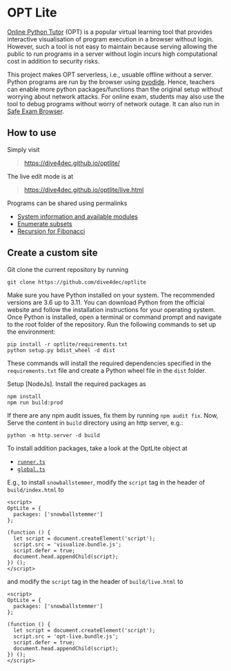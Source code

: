 # OPT Lite

[Online Python Tutor](https://pythontutor.com/) (OPT) is a popular virtual learning tool that provides interactive visualisation of program execution in a browser without login. However, such a tool is not easy to maintain because serving allowing the public to run programs in a server without login incurs high computational cost in addition to security risks. 

This project makes OPT serverless, i.e., usuable offline without a server. Python programs are run by the browser using [pyodide](https://pyodide.org). Hence, teachers can enable more python packages/functions than the original setup without worrying about network attacks. For online exam, students may also use the tool to debug programs without worry of network outage. It can also run in [Safe Exam Browser](https://safeexambrowser.org/).

## How to use

Simply visit 

> https://dive4dec.github.io/optlite/

The live edit mode is at

> https://dive4dec.github.io/optlite/live.html

Programs can be shared using permalinks

- [System information and available modules](https://dive4dec.github.io/optlite/live.html#code=from%20sys%20import%20*%0Ahelp%28%22modules%22%29&curInstr=2&mode=display&origin=opt-live.js&py=pyodide&rawInputLstJSON=%5B%5D)
- [Enumerate subsets](https://dive4dec.github.io/optlite/live.html#code=import%20functools%0A%0A%0A%40functools.lru_cache%0Adef%20combination%28n,%20k%29%3A%0A%20%20%20%20output%20%3D%20%5B%5D%0A%20%20%20%20if%200%20%3C%3D%20k%20%3C%3D%20n%3A%0A%20%20%20%20%20%20%20%20if%20k%20%3D%3D%200%3A%0A%20%20%20%20%20%20%20%20%20%20%20%20output.append%28set%28%29%29%0A%20%20%20%20%20%20%20%20else%3A%0A%20%20%20%20%20%20%20%20%20%20%20%20output.extend%28combination%28n%20-%201,%20k%29%29%0A%20%20%20%20%20%20%20%20%20%20%20%20output.extend%28%7B*s,%20n%20-%201%7D%20for%20s%20in%20combination%28n%20-%201,%20k%20-%201%29%29%0A%20%20%20%20return%20output%0A%0An%20%3D%203%0Apowersets%20%3D%20%5Bcombination%283,%20k%29%20for%20k%20in%20range%284%29%5D&curInstr=142&mode=display&origin=opt-live.js&py=pyodide&rawInputLstJSON=%5B%5D)
- [Recursion for Fibonacci](https://dive4dec.github.io/optlite/#code=import%20functools%0A%0A%23pythontutor_skip%3A%20argument_string%0Adef%20argument_string%28*args,%20**kwargs%29%3A%0A%20%20%20%20%22%22%22Return%20the%20string%20representation%20of%20the%20list%20of%20arguments.%22%22%22%0A%20%20%20%20return%20%22%28%7B%7D%29%22.format%28%22,%20%22.join%28%5B*%5B%22%7B!r%7D%22.format%28v%29%20for%20v%20in%20args%5D,*%5B%22%7B%7D%3D%7B!r%7D%22.format%28k,%20v%29%20for%20k,%20v%20in%20kwargs.items%28%29%5D%5D%29%29%0A%0Adef%20print_function_call%28f%29%3A%0A%20%20%20%20%22%22%22Decorate%20a%20recursive%20function%20to%20print%20the%20call%20stack.%22%22%22%0A%20%20%20%20%40functools.wraps%28f%29%20%20%23%20give%20wrapper%20the%20identity%20of%20f%20and%20more%0A%20%20%20%20def%20wrapper%28*args,%20**kwargs%29%3A%0A%20%20%20%20%20%20%20%20nonlocal%20count,%20depth%0A%20%20%20%20%20%20%20%20count%20%2B%3D%201%0A%20%20%20%20%20%20%20%20depth%20%2B%3D%201%0A%20%20%20%20%20%20%20%20call%20%3D%20%22%7B%7D%7B%7D%22.format%28f.__name__,%20argument_string%28*args,%20**kwargs%29%29%0A%20%20%20%20%20%20%20%20print%28%22%7B%3A%3E3%7D%3A%7B%7D%7B%7D%22.format%28count,%20%22%7C%22%20*%20depth,%20call%29%29%0A%20%20%20%20%20%20%20%20value%20%3D%20f%28*args,%20**kwargs%29%20%20%23%20calls%20f%0A%20%20%20%20%20%20%20%20depth%20-%3D%201%0A%20%20%20%20%20%20%20%20if%20depth%20%3D%3D%20-1%3A%0A%20%20%20%20%20%20%20%20%20%20%20%20print%28%22Done%22%29%0A%20%20%20%20%20%20%20%20%20%20%20%20count%20%3D%200%0A%20%20%20%20%20%20%20%20return%20value%0A%0A%20%20%20%20count,%20depth%20%3D%200,%20-1%0A%20%20%20%20return%20wrapper%20%20%23%20return%20the%20decorated%20function%0A%20%20%20%20%0A%40print_function_call%0Adef%20fibonacci%28n%29%3A%0A%20%20%20%20return%20fibonacci%28n%20-%201%29%20%2B%20fibonacci%28n%20-%202%29%20if%20n%20%3E%201%20else%201%20if%20n%20%3D%3D%201%20else%200&mode=edit&origin=opt-frontend.js&rawInputLstJSON=%5B%5D&testCasesJSON=%5B%22assert%20fibonacci%280%29%20%3D%3D%200%22,%22assert%20fibonacci%281%29%20%3D%3D%201%22,%22assert%20fibonacci%282%29%20%3D%3D%201%22,%22assert%20fibonacci%283%29%20%3D%3D%202%22,%22assert%20fibonacci%284%29%20%3D%3D%203%22,%22assert%20fibonacci%285%29%20%3D%3D%205%22%5D)

## Create a custom site

Git clone the current repository by running

```
git clone https://github.com/dive4dec/optlite
```

Make sure you have Python installed on your system. The recommended versions are 3.6 up to 3.11. You can download Python from the official website and follow the installation instructions for your operating system. Once Python is installed, open a terminal or command prompt and navigate to the root folder of the repository. Run the following commands to set up the environment:

```
pip install -r optlite/requirements.txt
python setup.py bdist_wheel -d dist
```

These commands will install the required dependencies specified in the `requirements.txt` file and create a Python wheel file in the `dist` folder.



Setup [NodeJs]. Install the required packages as

```
npm install
npm run build:prod
```

If there are any npm audit issues, fix them by running `npm audit fix`.
Now, Serve the content in `build` directory using an http server, e.g.:

```
python -m http.server -d build
```

To install addition packages, take a look at the OptLite object at
- [`runner.ts`](js/pyodide/runner.ts)
- [`global.ts`](js/pyodide/global.ts)

E.g., to install `snowballstemmer`, modify the `script` tag in the header of `build/index.html` to

```
<script>
OptLite = {
  packages: ['snowballstemmer']
};

(function () {
  let script = document.createElement('script');
  script.src = 'visualize.bundle.js';
  script.defer = true;
  document.head.appendChild(script);
}) ();
</script>
```

and modify the `script` tag in the header of `build/live.html` to

```
<script>
OptLite = {
  packages: ['snowballstemmer']
};

(function () {
  let script = document.createElement('script');
  script.src = 'opt-live.bundle.js';
  script.defer = true;
  document.head.appendChild(script);
}) ();
</script>
```



